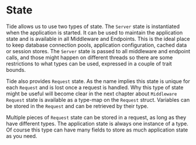 # State

Tide allows us to use two types of state. The `Server` state is instantiated when the application is started. It can be used to maintain the application state and is available in all Middleware and Endpoints. This is the ideal place to keep database connection pools, application configuration, cached data or session stores. The `Server` state is passed to all middleware and endpoint calls, and those might happen on different threads so there are some restrictions to what types can be used, expressed in a couple of trait bounds.

Tide also provides `Request` state. As the name implies this state is unique for each `Request` and is lost once a request is handled. Why this type of state might be useful will become clear in the next chapter about `Middleware`
`Request` state is available as a type-map on the `Request` struct. Variables can be stored in the `Request` and can be retrieved by their type. 

Multiple pieces of `Request` state can be stored in a request, as long as they have different types. The application state is always one instance of a type. Of course this type can have many fields to store as much application state as you need.
